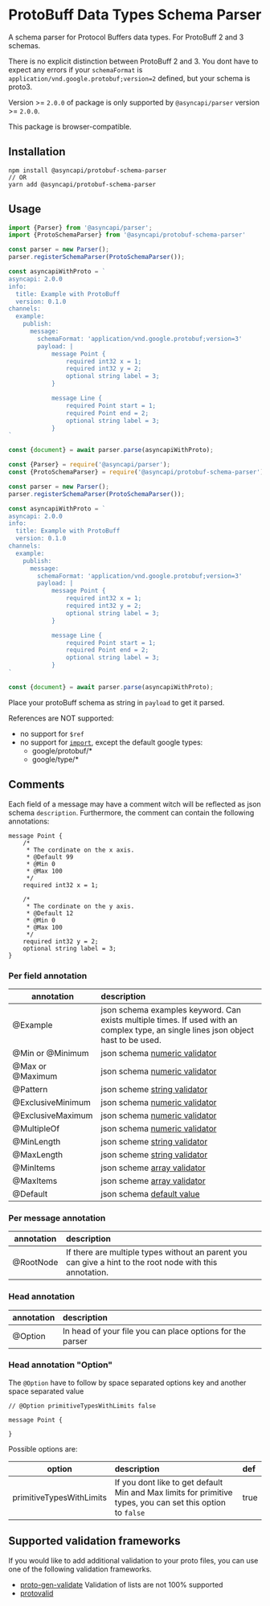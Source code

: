 # ProtoBuff Data Types Schema Parser

A schema parser for Protocol Buffers data types.
For ProtoBuff 2 and 3 schemas.

There is no explicit distinction between ProtoBuff 2 and 3. You dont have to expect any errors if your `schemaFormat`
is `application/vnd.google.protobuf;version=2` defined, but your schema is proto3.

Version >= `2.0.0` of package is only supported by `@asyncapi/parser` version >= `2.0.0`.

This package is browser-compatible.

## Installation

```
npm install @asyncapi/protobuf-schema-parser
// OR
yarn add @asyncapi/protobuf-schema-parser
```

## Usage

```ts
import {Parser} from '@asyncapi/parser';
import {ProtoSchemaParser} from '@asyncapi/protobuf-schema-parser'

const parser = new Parser();
parser.registerSchemaParser(ProtoSchemaParser());

const asyncapiWithProto = `
asyncapi: 2.0.0
info:
  title: Example with ProtoBuff
  version: 0.1.0
channels:
  example:
    publish:
      message:
        schemaFormat: 'application/vnd.google.protobuf;version=3'
        payload: |
            message Point {
                required int32 x = 1;
                required int32 y = 2;
                optional string label = 3;
            }

            message Line {
                required Point start = 1;
                required Point end = 2;
                optional string label = 3;
            }
`

const {document} = await parser.parse(asyncapiWithProto);
```

```js
const {Parser} = require('@asyncapi/parser');
const {ProtoSchemaParser} = require('@asyncapi/protobuf-schema-parser');

const parser = new Parser();
parser.registerSchemaParser(ProtoSchemaParser());

const asyncapiWithProto = `
asyncapi: 2.0.0
info:
  title: Example with ProtoBuff
  version: 0.1.0
channels:
  example:
    publish:
      message:
        schemaFormat: 'application/vnd.google.protobuf;version=3'
        payload: |
            message Point {
                required int32 x = 1;
                required int32 y = 2;
                optional string label = 3;
            }

            message Line {
                required Point start = 1;
                required Point end = 2;
                optional string label = 3;
            }
`

const {document} = await parser.parse(asyncapiWithProto);
```

Place your protoBuff schema as string in `payload` to get it parsed.

References are NOT supported:

- no support for `$ref`
- no support for [`import`](https://protobuf.dev/programming-guides/proto3/#importing-definitions), except the default
  google types:
    - google/protobuf/*
    - google/type/*

## Comments

Each field of a message may have a comment witch will be reflected as json schema `description`.
Furthermore, the comment can contain the following annotations:

```
message Point {
    /*
     * The cordinate on the x axis.
     * @Default 99
     * @Min 0
     * @Max 100 
     */
    required int32 x = 1;
    
    /*
     * The cordinate on the y axis.
     * @Default 12
     * @Min 0
     * @Max 100 
     */
    required int32 y = 2;
    optional string label = 3;
}
```

### Per field annotation

| annotation         	 | description 	                                                                                                                        |
|----------------------|:-------------------------------------------------------------------------------------------------------------------------------------|
| @Example  	          | json schema examples keyword. Can exists multiple times. If used with an complex type, an single lines json object hast to be used.	 |
| @Min or @Minimum     | json schema [numeric validator](https://json-schema.org/understanding-json-schema/reference/numeric#range)	                          |
| @Max or @Maximum     | json schema [numeric validator](https://json-schema.org/understanding-json-schema/reference/numeric#range)                           |
| @Pattern             | json scheme [string validator](https://json-schema.org/understanding-json-schema/reference/string#regexp)	                           |
| @ExclusiveMinimum    | json schema [numeric validator](https://json-schema.org/understanding-json-schema/reference/numeric#range)                           |
| @ExclusiveMaximum    | json schema [numeric validator](https://json-schema.org/understanding-json-schema/reference/numeric#range)	                          |
| @MultipleOf          | json schema [numeric validator](https://json-schema.org/understanding-json-schema/reference/numeric#multiples)   	                   |
| @MinLength           | json scheme [string validator](https://json-schema.org/understanding-json-schema/reference/string#length)                            |
| @MaxLength           | json scheme [string validator](https://json-schema.org/understanding-json-schema/reference/string#length)                            |
| @MinItems            | json scheme [array validator](https://json-schema.org/understanding-json-schema/reference/array#length)	                             |
| @MaxItems            | json scheme [array validator](https://json-schema.org/understanding-json-schema/reference/array#length)		                            |
| @Default             | json schema [default value](https://opis.io/json-schema/1.x/default-value.html)	                                                     |

### Per message annotation

| annotation | description 	                                                                                            |
|------------|:---------------------------------------------------------------------------------------------------------|
| @RootNode  | If there are multiple types without an parent you can give a hint to the root node with this annotation. |

### Head annotation

| annotation | description 	                                             |
|------------|:----------------------------------------------------------|
| @Option    | In head of your file you can place options for the parser |


### Head annotation "Option"

The `@Option` have to follow by space separated options key and another space separated value 

```
// @Option primitiveTypesWithLimits false

message Point {

}
```

Possible options are:


| option                   | description  	                                                                                             | def  |
|--------------------------|:-----------------------------------------------------------------------------------------------------------|:-----|
| primitiveTypesWithLimits | If you dont like to get default Min and Max limits for primitive types, you can set this option to `false` | true |

## Supported validation frameworks

If you would like to add additional validation to your proto files, you can use one of the following validation frameworks.

- [proto-gen-validate](https://github.com/bufbuild/protoc-gen-validate) Validation of lists are not 100% supported
- [protovalid](https://github.com/bufbuild/protovalidate)

